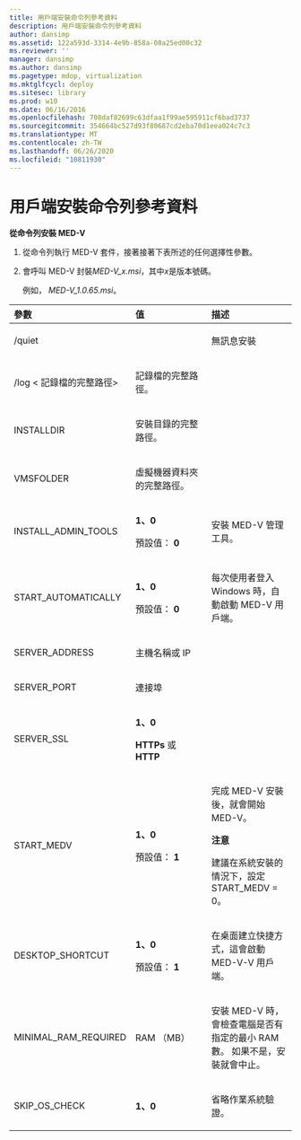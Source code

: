 ```yaml
---
title: 用戶端安裝命令列參考資料
description: 用戶端安裝命令列參考資料
author: dansimp
ms.assetid: 122a593d-3314-4e9b-858a-08a25ed00c32
ms.reviewer: ''
manager: dansimp
ms.author: dansimp
ms.pagetype: mdop, virtualization
ms.mktglfcycl: deploy
ms.sitesec: library
ms.prod: w10
ms.date: 06/16/2016
ms.openlocfilehash: 708daf82699c63dfaa1f99ae595911cf6bad3737
ms.sourcegitcommit: 354664bc527d93f80687cd2eba70d1eea024c7c3
ms.translationtype: MT
ms.contentlocale: zh-TW
ms.lasthandoff: 06/26/2020
ms.locfileid: "10811930"
---
```

# 用戶端安裝命令列參考資料


**從命令列安裝 MED-V**

1.  從命令列執行 MED-V 套件，接著接著下表所述的任何選擇性參數。

2.  會呼叫 MED-V 封裝*MED-V\_x.msi*，其中*x*是版本號碼。

    例如， *MED-V\_1.0.65.msi*。

<table>
<colgroup>
<col width="33%" />
<col width="33%" />
<col width="33%" />
</colgroup>
<thead>
<tr class="header">
<th align="left">參數</th>
<th align="left">值</th>
<th align="left">描述</th>
</tr>
</thead>
<tbody>
<tr class="odd">
<td align="left"><p>/quiet</p></td>
<td align="left"><p></p></td>
<td align="left"><p>無訊息安裝</p></td>
</tr>
<tr class="even">
<td align="left"><p>/log &lt; 記錄檔的完整路徑&gt;</p></td>
<td align="left"><p>記錄檔的完整路徑。</p></td>
<td align="left"><p></p></td>
</tr>
<tr class="odd">
<td align="left"><p>INSTALLDIR</p></td>
<td align="left"><p>安裝目錄的完整路徑。</p></td>
<td align="left"><p></p></td>
</tr>
<tr class="even">
<td align="left"><p>VMSFOLDER</p></td>
<td align="left"><p>虛擬機器資料夾的完整路徑。</p></td>
<td align="left"><p></p></td>
</tr>
<tr class="odd">
<td align="left"><p>INSTALL_ADMIN_TOOLS</p></td>
<td align="left"><p><strong>1、0</strong></p>
<p>預設值： <strong> 0</strong></p></td>
<td align="left"><p>安裝 MED-V 管理工具。</p></td>
</tr>
<tr class="even">
<td align="left"><p>START_AUTOMATICALLY</p></td>
<td align="left"><p><strong>1、0</strong></p>
<p>預設值： <strong> 0</strong></p></td>
<td align="left"><p>每次使用者登入 Windows 時，自動啟動 MED-V 用戶端。</p></td>
</tr>
<tr class="odd">
<td align="left"><p>SERVER_ADDRESS</p></td>
<td align="left"><p>主機名稱或 IP</p></td>
<td align="left"><p></p></td>
</tr>
<tr class="even">
<td align="left"><p>SERVER_PORT</p></td>
<td align="left"><p>連接埠</p></td>
<td align="left"><p></p></td>
</tr>
<tr class="odd">
<td align="left"><p>SERVER_SSL</p></td>
<td align="left"><p><strong>1、0</strong></p>
<p><strong>HTTPs </strong> 或 <strong> HTTP</strong></p></td>
<td align="left"><p></p></td>
</tr>
<tr class="even">
<td align="left"><p>START_MEDV</p></td>
<td align="left"><p><strong>1、0</strong></p>
<p>預設值： <strong> 1</strong></p></td>
<td align="left"><p>完成 MED-V 安裝後，就會開始 MED-V。</p>
<div class="alert">
<strong>注意</strong><br/><p>建議在系統安裝的情況下，設定 START_MEDV = 0。</p>
</div>
<div>

</div></td>
</tr>
<tr class="odd">
<td align="left"><p>DESKTOP_SHORTCUT</p></td>
<td align="left"><p><strong>1、0</strong></p>
<p>預設值： <strong> 1</strong></p></td>
<td align="left"><p>在桌面建立快捷方式，這會啟動 MED-V-V 用戶端。</p></td>
</tr>
<tr class="even">
<td align="left"><p>MINIMAL_RAM_REQUIRED</p></td>
<td align="left"><p>RAM （MB）</p></td>
<td align="left"><p>安裝 MED-V 時，會檢查電腦是否有指定的最小 RAM 數。 如果不是，安裝就會中止。</p></td>
</tr>
<tr class="odd">
<td align="left"><p>SKIP_OS_CHECK</p></td>
<td align="left"><p><strong>1、0</strong></p></td>
<td align="left"><p>省略作業系統驗證。</p></td>
</tr>
</tbody>
</table>











